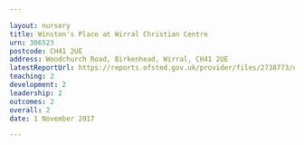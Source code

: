 ```yaml
---

layout: nursery
title: Winston's Place at Wirral Christian Centre
urn: 306523
postcode: CH41 2UE
address: Woodchurch Road, Birkenhead, Wirral, CH41 2UE
latestReportUrl: https://reports.ofsted.gov.uk/provider/files/2738773/urn/306523.pdf
teaching: 2
development: 2
leadership: 2
outcomes: 2
overall: 2
date: 1 November 2017

---
```

